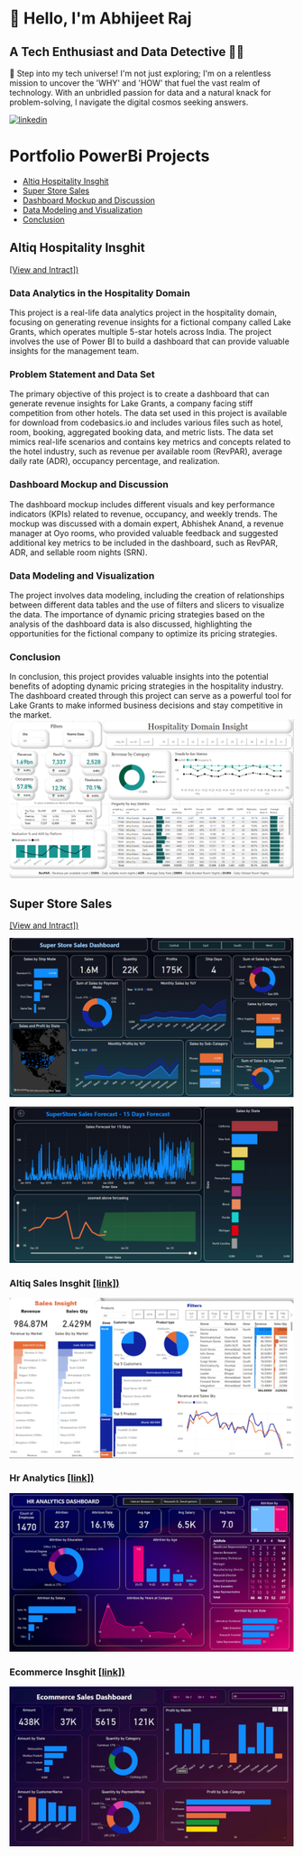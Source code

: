 
# 👋 Hello, I'm Abhijeet Raj 
## A Tech Enthusiast and Data Detective 🕵️‍♂️ 

🚀 Step into my tech universe! I'm not just exploring; I'm on a relentless mission to uncover the 'WHY' and 'HOW' that fuel the vast realm of technology. With an unbridled passion for data and a natural knack for problem-solving, I navigate the digital cosmos seeking answers.

[![linkedin](https://img.shields.io/badge/linkedin-0A66C2?style=for-the-badge&logo=linkedin&logoColor=white)](https://www.linkedin.com/aarsav)

# Portfolio PowerBi Projects
- [Altiq Hospitality Insghit](#Altiq-Hospitality-Insghit)
- [Super Store Sales](#Super-Store-Sales)
- [Dashboard Mockup and Discussion](#dashboard-mockup-and-discussion)
- [Data Modeling and Visualization](#data-modeling-and-visualization)
- [Conclusion](#conclusion)

## Altiq Hospitality Insghit 
[[View and Intract])](https://app.powerbi.com/links/tai7_795eb?ctid=34bd8bed-2ac1-41ae-9f08-4e0a3f11706c&pbi_source=linkShare)

### Data Analytics in the Hospitality Domain

This project is a real-life data analytics project in the hospitality domain, focusing on generating revenue insights for a fictional company called Lake Grants, which operates multiple 5-star hotels across India. The project involves the use of Power BI to build a dashboard that can provide valuable insights for the management team.

### Problem Statement and Data Set
The primary objective of this project is to create a dashboard that can generate revenue insights for Lake Grants, a company facing stiff competition from other hotels. The data set used in this project is available for download from codebasics.io and includes various files such as hotel, room, booking, aggregated booking data, and metric lists. The data set mimics real-life scenarios and contains key metrics and concepts related to the hotel industry, such as revenue per available room (RevPAR), average daily rate (ADR), occupancy percentage, and realization.

### Dashboard Mockup and Discussion
The dashboard mockup includes different visuals and key performance indicators (KPIs) related to revenue, occupancy, and weekly trends. The mockup was discussed with a domain expert, Abhishek Anand, a revenue manager at Oyo rooms, who provided valuable feedback and suggested additional key metrics to be included in the dashboard, such as RevPAR, ADR, and sellable room nights (SRN).

### Data Modeling and Visualization
The project involves data modeling, including the creation of relationships between different data tables and the use of filters and slicers to visualize the data. The importance of dynamic pricing strategies based on the analysis of the dashboard data is also discussed, highlighting the opportunities for the fictional company to optimize its pricing strategies.

### Conclusion
In conclusion, this project provides valuable insights into the potential benefits of adopting dynamic pricing strategies in the hospitality industry. The dashboard created through this project can serve as a powerful tool for Lake Grants to make informed business decisions and stay competitive in the market.
![App Screenshot](https://github.com/aarsav/power-Bi-dashboard/blob/main/Visuals/hospitality.png?text=Project+Screenshot+Here)


## Super Store Sales 
[[View and Intract])](https://app.powerbi.com/links/KHGUVr1NLa?ctid=34bd8bed-2ac1-41ae-9f08-4e0a3f11706c&pbi_source=linkShare&bookmarkGuid=976e6f1d-a249-4b6b-b5db-dbb1a535495fe)


![App Screenshot](https://github.com/aarsav/power-Bi-dashboard/blob/main/Visuals/SuperStore1.png?text=Project+Screenshot+Here)

![App Screenshot](https://github.com/aarsav/power-Bi-dashboard/blob/main/Visuals/SuperStore2.png?text=Project+Screenshot+Here)

### Altiq Sales Insghit [[link])](https://app.powerbi.com/links/EVIphnUzIL?ctid=34bd8bed-2ac1-41ae-9f08-4e0a3f11706c&pbi_source=linkShare)


![App Screenshot](https://github.com/aarsav/power-Bi-dashboard/blob/main/Visuals/SalesInsight.png?text=Project+Screenshot+Here)

### Hr Analytics [[link])](https://app.powerbi.com/links/5YRay4FHyW?ctid=34bd8bed-2ac1-41ae-9f08-4e0a3f11706c&pbi_source=linkShare)


![App Screenshot](https://github.com/aarsav/power-Bi-dashboard/blob/main/Visuals/HrAnalytics.png?text=Project+Screenshot+Here)

### Ecommerce Insghit [[link])](https://app.powerbi.com/links/glHq7djgzp?ctid=34bd8bed-2ac1-41ae-9f08-4e0a3f11706c&pbi_source=linkShare)


![App Screenshot](https://github.com/aarsav/power-Bi-dashboard/blob/main/Visuals/Ecommerce.png?text=Project+Screenshot+Here)
